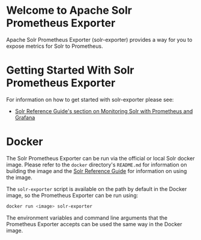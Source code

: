 <!--
  Licensed to the Apache Software Foundation (ASF) under one or more
  contributor license agreements.  See the NOTICE file distributed with
  this work for additional information regarding copyright ownership.
  The ASF licenses this file to You under the Apache License, Version 2.0
  (the "License"); you may not use this file except in compliance with
  the License.  You may obtain a copy of the License at

      http://www.apache.org/licenses/LICENSE-2.0

  Unless required by applicable law or agreed to in writing, software
  distributed under the License is distributed on an "AS IS" BASIS,
  WITHOUT WARRANTIES OR CONDITIONS OF ANY KIND, either express or implied.
  See the License for the specific language governing permissions and
  limitations under the License.
-->

Welcome to Apache Solr Prometheus Exporter
========

Apache Solr Prometheus Exporter (solr-exporter) provides a way for you to expose metrics for Solr to Prometheus.

# Getting Started With Solr Prometheus Exporter

For information on how to get started with solr-exporter please see:
 * [Solr Reference Guide's section on Monitoring Solr with Prometheus and Grafana](https://solr.apache.org/guide/solr/latest/deployment-guide/monitoring-with-prometheus-and-grafana.html)

# Docker

The Solr Prometheus Exporter can be run via the official or local Solr docker image.
Please refer to the `docker` directory's `README.md` for information on building the image
and the [Solr Reference Guide](https://solr.apache.org/guide/solr/latest/deployment-guide/solr-in-docker.html) for information on using the image.

The `solr-exporter` script is available on the path by default in the Docker image, so the Prometheus Exporter can be run using:

```bash
docker run <image> solr-exporter
```

The environment variables and command line arguments that the Prometheus Exporter accepts can be used the same way in the Docker image.
